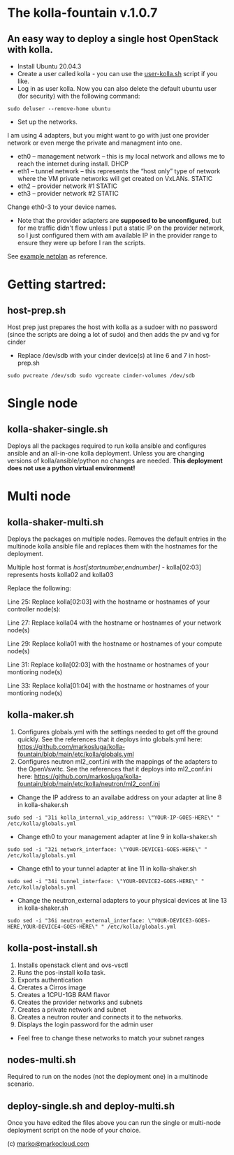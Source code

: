 # The kolla-fountain v.1.0.7

## An easy way to deploy a single host OpenStack with kolla.

* Install Ubuntu 20.04.3
* Create a user called kolla - you can use the [user-kolla.sh](https://github.com/markosluga/kolla-fountain/blob/main/user-kolla.sh) script if you like. 
* Log in as user kolla. Now you can also delete the default ubuntu user (for security) with the following command:

`sudo deluser --remove-home ubuntu`

* Set up the networks. 

I am using 4 adapters, but you might want to go with just one provider network or even merge the private and managment into one.

* eth0 – management network – this is my local network and allows me to reach the internet during install. DHCP
* eth1 – tunnel network – this represents the “host only” type of network where the VM private networks will get created on VxLANs. STATIC
* eth2 – provider network #1 STATIC
* eth3 – provider network #2 STATIC

Change eth0-3 to your device names.

* Note that the provider adapters are **supposed to be unconfigured**, but for me traffic didn't flow unless I put a static IP on the provider network, so I just configured them with am available IP in the provider range to ensure they were up before I ran the scripts.

See [example netplan](https://github.com/markosluga/kolla-fountain/blob/main/etc/netplan/00-installer-config.yaml) as reference.

# Getting startred:

## host-prep.sh

Host prep just prepares the host with kolla as a sudoer with no password (since the scripts are doing a lot of sudo) and then adds the pv and vg for cinder

* Replace /dev/sdb with your cinder device(s) at line 6 and 7 in host-prep.sh

`sudo pvcreate /dev/sdb
sudo vgcreate cinder-volumes /dev/sdb`

# Single node

## kolla-shaker-single.sh

Deploys all the packages required to run kolla ansible and configures ansible and an all-in-one kolla deployment. Unless you are changing versions of kolla/ansible/python no changes are needed. **This deployment does not use a python virtual environment!**

# Multi node

## kolla-shaker-multi.sh

Deploys the packages on multiple nodes. Removes the default entries in the multinode kolla ansible file and replaces them with the hostnames for the deployment. 

Multiple host format is *host[startnumber,endnumber]* - kolla[02:03] represents hosts kolla02 and kolla03

Replace the following:

Line 25: Replace kolla[02:03] with the hostname or hostnames of your controller node(s): 

Line 27: Replace kolla04 with the hostname or hostnames of your network node(s)

Line 29: Replace kolla01 with the hostname or hostnames of your compute node(s)

Line 31: Replace kolla[02:03] with the hostname or hostnames of your montioring node(s)

Line 33: Replace kolla[01:04] with the hostname or hostnames of your montioring node(s)

## kolla-maker.sh

1. Configures globals.yml with the settings needed to get off the ground quickly. See the references that it deploys into globals.yml here: https://github.com/markosluga/kolla-fountain/blob/main/etc/kolla/globals.yml
2. Configures neutron ml2_conf.ini with the mappings of the adapters to the OpenVswitc. See the references that it deploys into ml2_conf.ini here:  https://github.com/markosluga/kolla-fountain/blob/main/etc/kolla/neutron/ml2_conf.ini

* Change the IP address to an availabe address on your adapter at line 8 in kolla-shaker.sh

`sudo sed -i "31i kolla_internal_vip_address: \"YOUR-IP-GOES-HERE\" " /etc/kolla/globals.yml`

* Change eth0 to your management adapter at line 9 in kolla-shaker.sh

`sudo sed -i "32i network_interface: \"YOUR-DEVICE1-GOES-HERE\" " /etc/kolla/globals.yml`

* Change eth1 to your tunnel adapter at line 11 in kolla-shaker.sh

`sudo sed -i "34i tunnel_interface: \"YOUR-DEVICE2-GOES-HERE\" " /etc/kolla/globals.yml`

* Change the neutron_external adapters to your physical devices at line 13 in kolla-shaker.sh

`sudo sed -i "36i neutron_external_interface: \"YOUR-DEVICE3-GOES-HERE,YOUR-DEVICE4-GOES-HERE\" " /etc/kolla/globals.yml`

## kolla-post-install.sh

1. Installs openstack client and ovs-vsctl
2. Runs the pos-install kolla task.
3. Exports authentication
4. Crerates a Cirros image
5. Creates a 1CPU-1GB RAM flavor
6. Creates the provider networks and subnets
7. Creates a private network and subnet
8. Creates a neutron router and connects it to the networks.
9. Displays the login password for the admin user

* Feel free to change these networks to match your subnet ranges

## nodes-multi.sh

Required to run on the nodes (not the deployment one) in a multinode scenario.

## deploy-single.sh and deploy-multi.sh

Once you have edited the files above you can run the single or multi-node deployment script on the node of your choice.

(c) marko@markocloud.com


